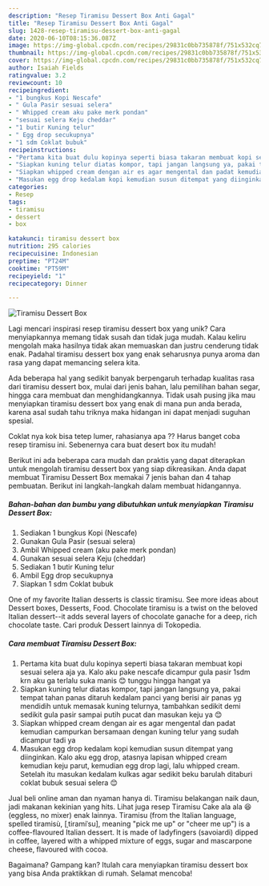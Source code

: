 ```yaml
---
description: "Resep Tiramisu Dessert Box Anti Gagal"
title: "Resep Tiramisu Dessert Box Anti Gagal"
slug: 1428-resep-tiramisu-dessert-box-anti-gagal
date: 2020-06-10T08:15:36.087Z
image: https://img-global.cpcdn.com/recipes/29831c0bb735878f/751x532cq70/tiramisu-dessert-box-foto-resep-utama.jpg
thumbnail: https://img-global.cpcdn.com/recipes/29831c0bb735878f/751x532cq70/tiramisu-dessert-box-foto-resep-utama.jpg
cover: https://img-global.cpcdn.com/recipes/29831c0bb735878f/751x532cq70/tiramisu-dessert-box-foto-resep-utama.jpg
author: Isaiah Fields
ratingvalue: 3.2
reviewcount: 10
recipeingredient:
- "1 bungkus Kopi Nescafe"
- " Gula Pasir sesuai selera"
- " Whipped cream aku pake merk pondan"
- "sesuai selera Keju cheddar"
- "1 butir Kuning telur"
- " Egg drop secukupnya"
- "1 sdm Coklat bubuk"
recipeinstructions:
- "Pertama kita buat dulu kopinya seperti biasa takaran membuat kopi sesuai selera aja ya. Kalo aku pake nescafe dicampur gula pasir 1sdm krn aku ga terlalu suka manis 😊 tunggu hingga hangat ya"
- "Siapkan kuning telur diatas kompor, tapi jangan langsung ya, pakai tempat tahan panas ditaruh kedalam panci yang berisi air panas yg mendidih untuk memasak kuning telurnya, tambahkan sedikit demi sedikit gula pasir sampai putih pucat dan masukan keju ya 😊"
- "Siapkan whipped cream dengan air es agar mengental dan padat kemudian campurkan bersamaan dengan kuning telur yang sudah dicampur tadi ya"
- "Masukan egg drop kedalam kopi kemudian susun ditempat yang diinginkan. Kalo aku egg drop, atasnya lapisan whipped cream kemudian keju parut, kemudian egg drop lagi, lalu whipped cream. Setelah itu masukan kedalam kulkas agar sedikit beku barulah ditaburi coklat bubuk sesuai selera 😊"
categories:
- Resep
tags:
- tiramisu
- dessert
- box

katakunci: tiramisu dessert box 
nutrition: 295 calories
recipecuisine: Indonesian
preptime: "PT24M"
cooktime: "PT59M"
recipeyield: "1"
recipecategory: Dinner

---
```



![Tiramisu Dessert Box](https://img-global.cpcdn.com/recipes/29831c0bb735878f/751x532cq70/tiramisu-dessert-box-foto-resep-utama.jpg)

Lagi mencari inspirasi resep tiramisu dessert box yang unik? Cara menyiapkannya memang tidak susah dan tidak juga mudah. Kalau keliru mengolah maka hasilnya tidak akan memuaskan dan justru cenderung tidak enak. Padahal tiramisu dessert box yang enak seharusnya punya aroma dan rasa yang dapat memancing selera kita.

Ada beberapa hal yang sedikit banyak berpengaruh terhadap kualitas rasa dari tiramisu dessert box, mulai dari jenis bahan, lalu pemilihan bahan segar, hingga cara membuat dan menghidangkannya. Tidak usah pusing jika mau menyiapkan tiramisu dessert box yang enak di mana pun anda berada, karena asal sudah tahu triknya maka hidangan ini dapat menjadi suguhan spesial.

Coklat nya kok bisa tetep lumer, rahasianya apa ?? Harus banget coba resep tiramisu ini. Sebenernya cara buat desert box itu mudah!


Berikut ini ada beberapa cara mudah dan praktis yang dapat diterapkan untuk mengolah tiramisu dessert box yang siap dikreasikan. Anda dapat membuat Tiramisu Dessert Box memakai 7 jenis bahan dan 4 tahap pembuatan. Berikut ini langkah-langkah dalam membuat hidangannya.

<!--inarticleads1-->

##### Bahan-bahan dan bumbu yang dibutuhkan untuk menyiapkan Tiramisu Dessert Box:

1. Sediakan 1 bungkus Kopi (Nescafe)
1. Gunakan  Gula Pasir (sesuai selera)
1. Ambil  Whipped cream (aku pake merk pondan)
1. Gunakan sesuai selera Keju (cheddar)
1. Sediakan 1 butir Kuning telur
1. Ambil  Egg drop secukupnya
1. Siapkan 1 sdm Coklat bubuk


One of my favorite Italian desserts is classic tiramisu. See more ideas about Dessert boxes, Desserts, Food. Chocolate tiramisu is a twist on the beloved Italian dessert--it adds several layers of chocolate ganache for a deep, rich chocolate taste. Cari produk Dessert lainnya di Tokopedia. 

<!--inarticleads2-->

##### Cara membuat Tiramisu Dessert Box:

1. Pertama kita buat dulu kopinya seperti biasa takaran membuat kopi sesuai selera aja ya. Kalo aku pake nescafe dicampur gula pasir 1sdm krn aku ga terlalu suka manis 😊 tunggu hingga hangat ya
1. Siapkan kuning telur diatas kompor, tapi jangan langsung ya, pakai tempat tahan panas ditaruh kedalam panci yang berisi air panas yg mendidih untuk memasak kuning telurnya, tambahkan sedikit demi sedikit gula pasir sampai putih pucat dan masukan keju ya 😊
1. Siapkan whipped cream dengan air es agar mengental dan padat kemudian campurkan bersamaan dengan kuning telur yang sudah dicampur tadi ya
1. Masukan egg drop kedalam kopi kemudian susun ditempat yang diinginkan. Kalo aku egg drop, atasnya lapisan whipped cream kemudian keju parut, kemudian egg drop lagi, lalu whipped cream. Setelah itu masukan kedalam kulkas agar sedikit beku barulah ditaburi coklat bubuk sesuai selera 😊


Jual beli online aman dan nyaman hanya di. Tiramisu belakangan naik daun, jadi makanan kekinian yang hits. Lihat juga resep Tiramisu Cake ala ala 😆 (eggless, no mixer) enak lainnya. Tiramisu (from the Italian language, spelled tiramisù, [ˌtiramiˈsu], meaning &#34;pick me up&#34; or &#34;cheer me up&#34;) is a coffee-flavoured Italian dessert. It is made of ladyfingers (savoiardi) dipped in coffee, layered with a whipped mixture of eggs, sugar and mascarpone cheese, flavoured with cocoa. 

Bagaimana? Gampang kan? Itulah cara menyiapkan tiramisu dessert box yang bisa Anda praktikkan di rumah. Selamat mencoba!
